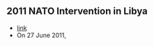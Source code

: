 ## 2011 NATO Intervention in Libya
- [link](https://en.wikipedia.org/wiki/2011_military_intervention_in_Libya)
- On 27 June 2011,
